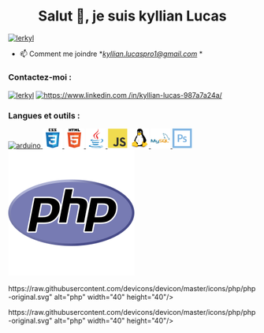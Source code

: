 <h1 align="center">Salut 👋, je suis kyllian Lucas</h1>
<p align="left"> <a href="https://twitter.com/lerkyl" target="blank"><img src="https://img.shields.io/twitter/follow/lerkyl?logo=twitter&style=for-the-badge" alt="lerkyl" /></a> </p>

- 📫 Comment me joindre **kyllian.lucaspro1@gmail.com* *

<h3 align="left">Contactez-moi :</h3>
<p align="left">
<a href="https://twitter.com/lerkyl" target="blank"><img align= "center" src="https://raw.githubusercontent.com/rahuldkjain/github-profile-readme-generator/master/src/images/icons/Social/twitter.svg" alt="lerkyl" height="30" width="40" /></a>
<a href="https://linkedin.com/in/https://www.linkedin.com/in/kyllian-lucas-987a7a24a/" target="blank"><img align="center" src="https://raw.githubusercontent.com/rahuldkjain/github-profile-readme-generator/master/src/images/icons/Social/linked-in-alt.svg" alt="https://www.linkedin.com /in/kyllian-lucas-987a7a24a/" height="30" width="40" /></a>
</p>

<h3 align="left">Langues et outils :</h3>
<p align="left"> <a href="https://www.arduino.cc/" target="_blank" rel="noreferrer"> <img src="https://cdn.worldvectorlogo.com/logos/arduino-1.svg" alt="arduino" width="40" height="40"/> </a> <a href="https://www.w3schools.com/css/" target=" _blank" rel="noreferrer"> <img src="https://raw.githubusercontent.com/devicons/devicon/master/icons/css3/css3-original-wordmark.svg" alt="css3" width="40 " height="40"/> </a> <a href="https://www.w3.org/html/" target="_blank" rel="noreferrer"> <img src="https://raw.githubusercontent.com/devicons/devicon/master/icons/html5/html5-original-wordmark.svg" alt="html5" width="40" height="40"/> </a> <a href="https:// www.java.com" target="_blank" rel="noreferrer"> <img src="https://raw.githubusercontent.com/devicons/devicon/master/icons/java/java-original.svg" alt= "java" width="40" height="40"/> </a> <a href="https://developer.mozilla.org/en-US/docs/Web/JavaScript" target="_blank" rel ="noreferrer"> <img src="https://raw.githubusercontent.com/devicons/devicon/master/icons/javascript/javascript-original.svg" alt="javascript" width="40" height="40 "/></a> <a href="https://www.linux.org/" target="_blank" rel="noreferrer"> <img src="https://raw.githubusercontent.com/devicons/devicon/master/icons/linux/linux-original.svg" alt="linux" width="40" height="40"/> </a> <a href="https://www.mysql.com/" cible ="_blank" rel="noreferrer"> <img src="https://raw.githubusercontent.com/devicons/devicon/master/icons/mysql/mysql-original-wordmark.svg" alt="mysql" width= "40" height="40"/> </a> <a href="https://www.photoshop.com/en" target="_blank" rel="noreferrer"> <img src="https://raw.githubusercontent.com/devicons/devicon/master/icons/photoshop/photoshop-line.svg" alt="photoshop" width="40" height="40"/> </a> <a href="https://www.php.net" target="_blank" rel="noreferrer"> <img  src="https://raw.githubusercontent.com/devicons/devicon/master/icons/php/php-original.svg" alt="php" largeur="40" hauteur="40"/> </a> </p>https://raw.githubusercontent.com/devicons/devicon/master/icons/php/php-original.svg" alt="php" width="40" height="40"/> </a> </p> https://raw.githubusercontent.com/devicons/devicon/master/icons/php/php-original.svg" alt="php" width="40" height="40"/> </a> </p >
